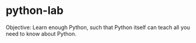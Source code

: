 # python-lab
Objective: Learn enough Python, such that Python itself can teach all you need to know about Python.
